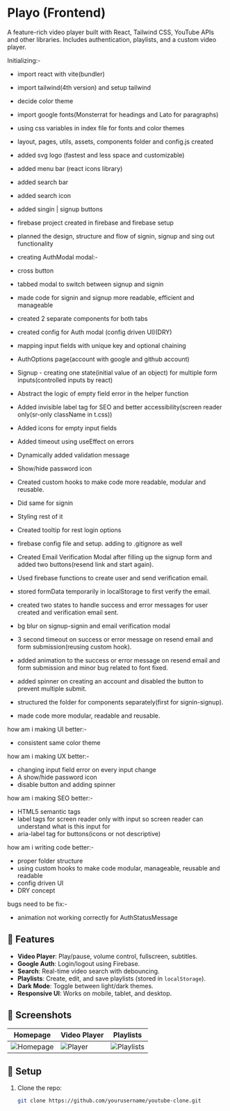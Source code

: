 # Playo (Frontend)

A feature-rich video player built with React, Tailwind CSS, YouTube APIs and other libraries. Includes authentication, playlists, and a custom video player.

Initializing:- 
- import react with vite(bundler)
- import tailwind(4th version) and setup tailwind
- decide color theme
- import google fonts(Monsterrat for headings and Lato for paragraphs)
- using css variables in index file for fonts and color themes
- layout, pages, utils, assets, components folder and config.js created
- added svg logo (fastest and less space and customizable)
- added menu bar (react icons library)
- added search bar
- added search icon
- added singin | signup buttons
- firebase project created in firebase and firebase setup
- planned the design, structure and flow of signin, signup and sing out functionality

- creating AuthModal modal:-
- cross button
- tabbed modal to switch between signup and signin
- made code for signin and signup more readable, efficient and manageable
- created 2 separate components for both tabs
- created config for Auth modal (config driven UI)(DRY)
- mapping input fields with unique key and optional chaining
- AuthOptions page(account with google and github account)
- Signup - creating one state(initial value of an object) for multiple form inputs(controlled inputs by react)
- Abstract the logic of empty field error in the helper function
- Added invisible label tag for SEO and better accessibility(screen reader only(sr-only className in t.css))
- Added icons for empty input fields
- Added timeout using useEffect on errors
- Dynamically added validation message
- Show/hide password icon
- Created custom hooks to make code more readable, modular and reusable.
- Did same for signin
- Styling rest of it
- Created tooltip for rest login options
- firebase config file and setup. adding to .gitignore as well
- Created Email Verification Modal after filling up the signup form and added two buttons(resend link and start again).
- Used firebase functions to create user and send verification email.
- stored formData temporarily in localStorage to first verify the email.
- created two states to handle success and error messages for user created and verification email sent.
- bg blur on signup-signin and email verification modal
- 3 second timeout on success or error message on resend email and form submission(reusing custom hook).
- added animation to the success or error message on resend email and form submission and minor bug related to font fixed.
- added spinner on creating an account and disabled the button to prevent multiple submit.
- structured the folder for components separately(first for signin-signup).
- made code more modular, readable and reusable.

how am i making UI better:-
- consistent same color theme

how am i making UX better:-
- changing input field error on every input change
- A show/hide password icon
- disable button and adding spinner 

how am i making SEO better:-
- HTML5 semantic tags
- label tags for screen reader only with input so screen reader can understand what is this input for
- aria-label tag for buttons(icons or not descriptive)

how am i writing code better:- 
- proper folder structure
- using custom hooks to make code modular, manageable, reusable and readable
- config driven UI
- DRY concept

bugs need to be fix:-
- animation not working correctly for AuthStatusMessage

## 🚀 Features
- **Video Player**: Play/pause, volume control, fullscreen, subtitles.
- **Google Auth**: Login/logout using Firebase.
- **Search**: Real-time video search with debouncing.
- **Playlists**: Create, edit, and save playlists (stored in `localStorage`).
- **Dark Mode**: Toggle between light/dark themes.
- **Responsive UI**: Works on mobile, tablet, and desktop.

## 📸 Screenshots
| Homepage | Video Player | Playlists |
|----------|--------------|-----------|
| ![Homepage](screenshots/home.png) | ![Player](screenshots/player.png) | ![Playlists](screenshots/playlists.png) |

## 🔧 Setup
1. Clone the repo:
   ```bash
   git clone https://github.com/yourusername/youtube-clone.git